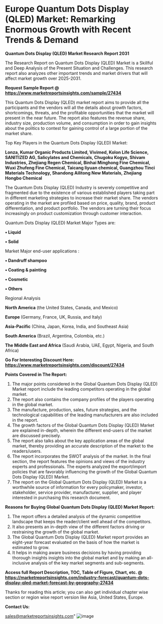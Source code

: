 # Europe Quantum Dots Display (QLED) Market: Remarking Enormous Growth with Recent Trends & Demand

<strong>Quantum Dots Display (QLED) Market Research Report 2031</strong>

The Research Report on Quantum Dots Display (QLED) Market is a Skillful and Deep Analysis of the Present Situation and Challenges. This research report also analyzes other important trends and market drivers that will affect market growth over 2025-2031.

<strong>Request Sample Report @ <a href=https://www.marketreportsinsights.com/sample/27434>https://www.marketreportsinsights.com/sample/27434</a></strong>

This Quantum Dots Display (QLED) market report aims to provide all the participants and the vendors will all the details about growth factors, shortcomings, threats, and the profitable opportunities that the market will present in the near future. The report also features the revenue share, industry size, production volume, and consumption in order to gain insights about the politics to contest for gaining control of a large portion of the market share.

Top Key Players in the Quantum Dots Display (QLED) Market:

<strong>Lonza, Kumar Organic Products Limited, Vivimed, Kolon Life Science, SANITIZED AG, Salicylates and Chemicals, Chugoku Kogyo, Shivam Industries, Zhejiang Regen Chemical, Binhai Minghong Fine Chemical, Wuxi Zhufeng Fine Chemical, Taicang liyuan chemical, Guangzhou Tinci Materials Technology, Shandong Ailitong New Materials, Zhejiang Hongbo Chemical</strong>

The Quantum Dots Display (QLED) Industry is severely competitive and fragmented due to the existence of various established players taking part in different marketing strategies to increase their market share. The vendors operating in the market are profiled based on price, quality, brand, product differentiation, and product portfolio. The vendors are turning their focus increasingly on product customization through customer interaction.

Quantum Dots Display (QLED) Market Major Types are:

<strong>• Liquid

• Solid</strong>

Market Major end-user applications :

<strong>• Dandruff shampoo

• Coating & painting

• Cosmetic

• Others</strong>

Regional Analysis

</u><strong><b>North America</b></strong> (the United States, Canada, and Mexico)

<strong><b>Europe </b></strong>(Germany, France, UK, Russia, and Italy)

<strong><b>Asia-Pacific</b></strong> (China, Japan, Korea, India, and Southeast Asia)

<strong><b>South America</b></strong> (Brazil, Argentina, Colombia, etc.)

<strong><b>The Middle East and Africa</b></strong> (Saudi Arabia, UAE, Egypt, Nigeria, and South Africa)

<strong>Go For Interesting Discount Here: <a href=https://www.marketreportsinsights.com/discount/27434>https://www.marketreportsinsights.com/discount/27434</a></strong>

<strong>Points Covered in The Report:</strong>
<ol>
  <li>The major points considered in the Global Quantum Dots Display (QLED) Market report include the leading competitors operating in the global market.</li>
  <li>The report also contains the company profiles of the players operating in the global market.</li>
  <li>The manufacture, production, sales, future strategies, and the technological capabilities of the leading manufacturers are also included in the report.</li>
  <li>The growth factors of the Global Quantum Dots Display (QLED) Market are explained in-depth, wherein the different end-users of the market are discussed precisely.</li>
  <li>The report also talks about the key application areas of the global market, thereby providing an accurate description of the market to the readers/users.</li>
  <li>The report incorporates the SWOT analysis of the market. In the final section, the report features the opinions and views of the industry experts and professionals. The experts analyzed the export/import policies that are favorably influencing the growth of the Global Quantum Dots Display (QLED) Market.</li>
  <li>The report on the Global Quantum Dots Display (QLED) Market is a worthwhile source of information for every policymaker, investor, stakeholder, service provider, manufacturer, supplier, and player interested in purchasing this research document.</li>
</ol>
<strong>Reasons for Buying Global Quantum Dots Display (QLED) Market Report:</strong>

<ol>
  <li>The report offers a detailed analysis of the dynamic competitive landscape that keeps the reader/client well ahead of the competitors.</li>
  <li>It also presents an in-depth view of the different factors driving or restraining the growth of the global market.</li>
  <li>The Global Quantum Dots Display (QLED) Market report provides an eight-year forecast evaluated on the basis of how the market is estimated to grow.</li>
  <li>It helps in making aware business decisions by having providing thorough insights insights into the global market and by making an all-inclusive analysis of the key market segments and sub-segments.</li>
</ol>
<strong>Access full Report Description, TOC, Table of Figure, Chart, etc. @ <a href=https://marketreportsinsights.com/industry-forecast/quantum-dots-display-qled-market-forecast-by-geography-27434>https://marketreportsinsights.com/industry-forecast/quantum-dots-display-qled-market-forecast-by-geography-27434</a></strong>


Thanks for reading this article; you can also get individual chapter wise section or region wise report version like Asia, United States, Europe.

<strong>Contact Us:</strong>

sales@marketreportsinsights.com"
![image](https://github.com/user-attachments/assets/a849a035-64d0-4c99-a283-1c8a1d8e0936)
